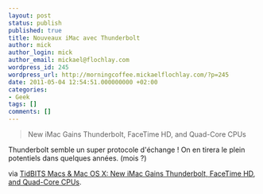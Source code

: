 ```yaml
---
layout: post
status: publish
published: true
title: Nouveaux iMac avec Thunderbolt
author: mick
author_login: mick
author_email: mickael@flochlay.com
wordpress_id: 245
wordpress_url: http://morningcoffee.mickaelflochlay.com/?p=245
date: 2011-05-04 12:54:51.000000000 +02:00
categories:
- Geek
tags: []
comments: []
---
```

<blockquote>New iMac Gains Thunderbolt, FaceTime HD, and Quad-Core CPUs</blockquote>
Thunderbolt semble un super protocole d'échange ! On en tirera le plein potentiels dans quelques années. (mois ?)

via <a href="http://tidbits.com/article/12150">TidBITS Macs &amp; Mac OS X: New iMac Gains Thunderbolt, FaceTime HD, and Quad-Core CPUs</a>.
